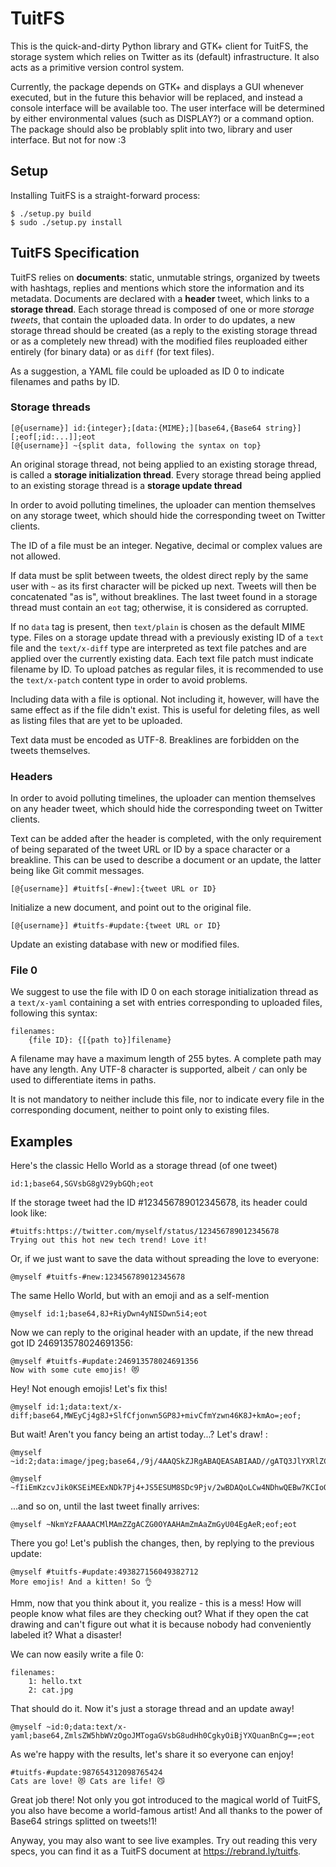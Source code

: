 TuitFS
======

This is the quick-and-dirty Python library and GTK+ client for TuitFS,
the storage system which relies on Twitter as its (default)
infrastructure. It also acts as a primitive version control system.

Currently, the package depends on GTK+ and displays a GUI whenever
executed, but in the future this behavior will be replaced, and instead
a console interface will be available too. The user interface will be
determined by either environmental values (such as DISPLAY?) or a
command option. The package should also be problably split into two,
library and user interface. But not for now :3

Setup
-----

Installing TuitFS is a straight-forward process:

    $ ./setup.py build
    $ sudo ./setup.py install

TuitFS Specification
--------------------

TuitFS relies on **documents**: static, unmutable strings, organized by
tweets with hashtags, replies and mentions which store the information
and its metadata. Documents are declared with a **header** tweet, which
links to a **storage thread**. Each storage thread is composed of one or
more *storage tweets*, that contain the uploaded data. In order to do
updates, a new storage thread should be created (as a reply to the
existing storage thread or as a completely new thread) with the modified
files reuploaded either entirely (for binary data) or as `diff` (for
text files).

As a suggestion, a YAML file could be uploaded as ID 0 to indicate
filenames and paths by ID.

### Storage threads

    [@{username}] id:{integer};[data:{MIME};][base64,{Base64 string}][;eof[;id:...]];eot
    [@{username}] ~{split data, following the syntax on top}

An original storage thread, not being applied to an existing storage
thread, is called a **storage initialization thread**. Every storage
thread being applied to an existing storage thread is a **storage update
thread**

In order to avoid polluting timelines, the uploader can mention
themselves on any storage tweet, which should hide the corresponding
tweet on Twitter clients.

The ID of a file must be an integer. Negative, decimal or complex values
are not allowed.

If data must be split between tweets, the oldest direct reply by the
same user with `~` as its first character will be picked up next. Tweets
will then be concatenated "as is", without breaklines. The last tweet
found in a storage thread must contain an `eot` tag; otherwise, it is
considered as corrupted.

If no `data` tag is present, then `text/plain` is chosen as the default
MIME type. Files on a storage update thread with a previously existing
ID of a `text` file and the `text/x-diff` type are interpreted as text
file patches and are applied over the currently existing data. Each text
file patch must indicate filename by ID. To upload patches as regular
files, it is recommended to use the `text/x-patch` content type in order
to avoid problems.

Including data with a file is optional. Not including it, however, will
have the same effect as if the file didn't exist. This is useful for
deleting files, as well as listing files that are yet to be uploaded.

Text data must be encoded as UTF-8. Breaklines are forbidden on the
tweets themselves.

### Headers

In order to avoid polluting timelines, the uploader can mention
themselves on any header tweet, which should hide the corresponding
tweet on Twitter clients.

Text can be added after the header is completed, with the only
requirement of being separated of the tweet URL or ID by a space
character or a breakline. This can be used to describe a document or an
update, the latter being like Git commit messages.

    [@{username}] #tuitfs[-#new]:{tweet URL or ID}

Initialize a new document, and point out to the original file.

    [@{username}] #tuitfs-#update:{tweet URL or ID}

Update an existing database with new or modified files.

### File 0

We suggest to use the file with ID 0 on each storage initialization
thread as a `text/x-yaml` containing a set with entries corresponding to
uploaded files, following this syntax:

    filenames:
        {file ID}: {[{path to}]filename}

A filename may have a maximum length of 255 bytes. A complete path may
have any length. Any UTF-8 character is supported, albeit `/` can only
be used to differentiate items in paths.

It is not mandatory to neither include this file, nor to indicate every
file in the corresponding document, neither to point only to existing
files.

Examples
--------

Here's the classic Hello World as a storage thread (of one tweet)

    id:1;base64,SGVsbG8gV29ybGQh;eot

If the storage tweet had the ID \#123456789012345678, its header could
look like:

    #tuitfs:https://twitter.com/myself/status/123456789012345678
    Trying out this hot new tech trend! Love it!

Or, if we just want to save the data without spreading the love to
everyone:

    @myself #tuitfs-#new:123456789012345678

The same Hello World, but with an emoji and as a self-mention

    @myself id:1;base64,8J+RiyDwn4yNISDwn5i4;eot

Now we can reply to the original header with an update, if the new
thread got ID 246913578024691356:

    @myself #tuitfs-#update:246913578024691356
    Now with some cute emojis! 😻

Hey! Not enough emojis! Let's fix this!

    @myself id:1;data:text/x-diff;base64,MWEyCj4g8J+SlfCfjonwn5GP8J+mivCfmYzwn46K8J+kmAo=;eof;

But wait! Aren't you fancy being an artist today...? Let's draw! :

    @myself ~id:2;data:image/jpeg;base64,/9j/4AAQSkZJRgABAQEASABIAAD//gATQ3JlYXRlZCB3aXRoIEdJTVD/2wBDAAoHBwgHBgoICAgLCgoLDhgQDg0NDh0VFhEYIx8lJCI

    @myself ~fIiEmKzcvJik0KSEiMEExNDk7Pj4+JS5ESUM8SDc9Pjv/2wBDAQoLCw4NDhwQEBw7KCIoOzs7Ozs7Ozs7Ozs7Ozs7Ozs7Ozs7Ozs7Ozs7Ozs7Ozs7Ozs7Ozs7Ozs7Ozs7Oz

...and so on, until the last tweet finally arrives:

    @myself ~NkmYzFAAAACMlMAmZZgACZG0OYAAHAmZmAaZmGyU04EgAeR;eof;eot

There you go! Let's publish the changes, then, by replying to the
previous update:

    @myself #tuitfs-#update:493827156049382712
    More emojis! And a kitten! So 👌

Hmm, now that you think about it, you realize - this is a mess! How will
people know what files are they checking out? What if they open the cat
drawing and can't figure out what it is because nobody had conveniently
labeled it? What a disaster!

We can now easily write a file 0:

    filenames:
        1: hello.txt
        2: cat.jpg

That should do it. Now it's just a storage thread and an update away!

    @myself ~id:0;data:text/x-yaml;base64,ZmlsZW5hbWVzOgoJMTogaGVsbG8udHh0CgkyOiBjYXQuanBnCg==;eot

As we're happy with the results, let's share it so everyone can enjoy!

    #tuitfs-#update:987654312098765424
    Cats are love! 😻 Cats are life! 😼

Great job there! Not only you got introduced to the magical world of
TuitFS, you also have become a world-famous artist! And all thanks to
the power of Base64 strings splitted on tweets!1!

Anyway, you may also want to see live examples. Try out reading this
very specs, you can find it as a TuitFS document at
<https://rebrand.ly/tuitfs>.
